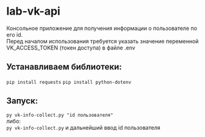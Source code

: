 ﻿# lab-vk-api
Консольное приложение для получения информации о пользователе по его id. <br>
Перед началом использования требуется указать значение переменной VK_ACCESS_TOKEN (токен доступа) в файле .env <br>
## Устанавливаем библиотеки:
`pip install requests`
`pip install python-dotenv`
## Запуск:
`py vk-info-collect.py "id пользователя"` <br>
либо: <br>
`py vk-info-collect.py` и дальнейший ввод id пользователя

